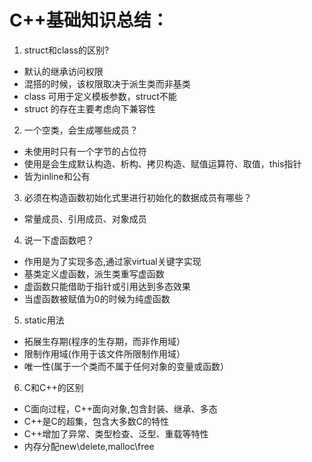 # C++基础知识总结：

1. struct和class的区别?
- 默认的继承访问权限
- 混搭的时候，该权限取决于派生类而非基类
- class 可用于定义模板参数，struct不能 
- struct 的存在主要考虑向下兼容性

2. 一个空类，会生成哪些成员？
- 未使用时只有一个字节的占位符
- 使用是会生成默认构造、析构、拷贝构造、赋值运算符、取值，this指针
- 皆为inline和公有

3. 必须在构造函数初始化式里进行初始化的数据成员有哪些？
- 常量成员、引用成员、对象成员

4. 说一下虚函数吧？
- 作用是为了实现多态,通过家virtual关键字实现
- 基类定义虚函数，派生类重写虚函数
- 虚函数只能借助于指针或引用达到多态效果
- 当虚函数被赋值为0的时候为纯虚函数	

5. static用法
- 拓展生存期(程序的生存期，而非作用域）
- 限制作用域(作用于该文件所限制作用域）
- 唯一性(属于一个类而不属于任何对象的变量或函数）

6. C和C++的区别
- C面向过程，C++面向对象,包含封装、继承、多态
- C++是C的超集，包含大多数C的特性
- C++增加了异常、类型检查、泛型、重载等特性
- 内存分配new\delete,malloc\free

 
